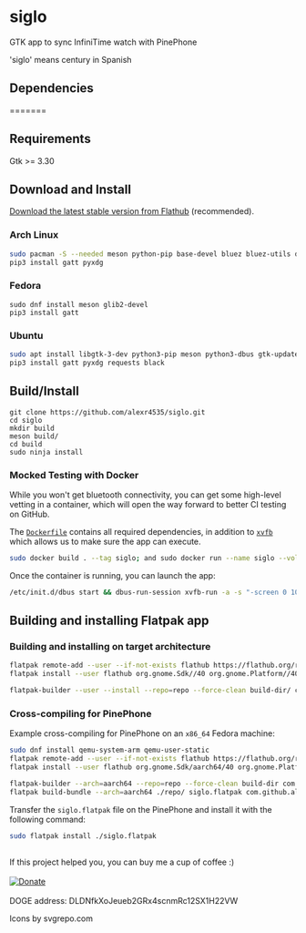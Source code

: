 # siglo

GTK app to sync InfiniTime watch with PinePhone

'siglo' means century in Spanish

## Dependencies
=======
## Requirements
Gtk >= 3.30

## Download and Install
[Download the latest stable version from Flathub](https://flathub.org/apps/details/com.github.alexr4535.siglo) (recommended).

### Arch Linux

```sh
sudo pacman -S --needed meson python-pip base-devel bluez bluez-utils dbus-python
pip3 install gatt pyxdg
```

### Fedora

```
sudo dnf install meson glib2-devel
pip3 install gatt
```

### Ubuntu

```sh
sudo apt install libgtk-3-dev python3-pip meson python3-dbus gtk-update-icon-cache desktop-file-utils gettext appstream-util libglib2.0-dev
pip3 install gatt pyxdg requests black
```

## Build/Install

```
git clone https://github.com/alexr4535/siglo.git
cd siglo
mkdir build
meson build/
cd build
sudo ninja install
```

### Mocked Testing with Docker

While you won't get bluetooth connectivity, you can get some high-level vetting in a container, which
will open the way forward to better CI testing on GitHub.

The [`Dockerfile`](Dockerfile) contains all required dependencies, in addition to
[`xvfb`](https://www.x.org/releases/X11R7.6/doc/man/man1/Xvfb.1.xhtml) which allows us to make sure
the app can execute.

```sh
sudo docker build . --tag siglo; and sudo docker run --name siglo --volume (pwd):/siglo --rm -it siglo:latest
```

Once the container is running, you can launch the app:

```sh
/etc/init.d/dbus start && dbus-run-session xvfb-run -a -s "-screen 0 1024x768x24" siglo
```

## Building and installing Flatpak app

### Building and installing on target architecture

```sh
flatpak remote-add --user --if-not-exists flathub https://flathub.org/repo/flathub.flatpakrepo
flatpak install --user flathub org.gnome.Sdk//40 org.gnome.Platform//40

flatpak-builder --user --install --repo=repo --force-clean build-dir/ com.github.alexr4535.siglo.json
```

### Cross-compiling for PinePhone

Example cross-compiling for PinePhone on an `x86_64` Fedora machine:

```sh
sudo dnf install qemu-system-arm qemu-user-static
flatpak remote-add --user --if-not-exists flathub https://flathub.org/repo/flathub.flatpakrepo
flatpak install --user flathub org.gnome.Sdk/aarch64/40 org.gnome.Platform/aarch64/40

flatpak-builder --arch=aarch64 --repo=repo --force-clean build-dir com.github.alexr4535.siglo.json
flatpak build-bundle --arch=aarch64 ./repo/ siglo.flatpak com.github.alexr4535.siglo
```

Transfer the `siglo.flatpak` file on the PinePhone and install it with the following command:

```sh
sudo flatpak install ./siglo.flatpak
```

##

If this project helped you, you can buy me a cup of coffee :)
<br/><br/>
[![Donate](https://img.shields.io/badge/Donate-PayPal-green.svg)](https://paypal.me/ironrobin)
<br/><br/>
DOGE address: DLDNfkXoJeueb2GRx4scnmRc12SX1H22VW

Icons by svgrepo.com
